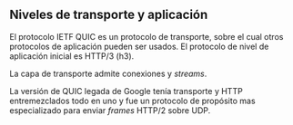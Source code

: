## Niveles de transporte y aplicación

El protocolo IETF QUIC es un protocolo de transporte, sobre el cual otros
protocolos de aplicación pueden ser usados. El protocolo de nivel de aplicación
inicial es HTTP/3 (h3).

La capa de transporte admite conexiones y _streams_.

La versión de QUIC legada de Google tenía transporte y HTTP entremezclados
todo en uno y fue un protocolo de propósito mas especializado para enviar _frames_ HTTP/2 sobre UDP.